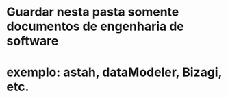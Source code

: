 # Guardar nesta pasta somente documentos de engenharia de software
# exemplo: astah, dataModeler, Bizagi, etc.
